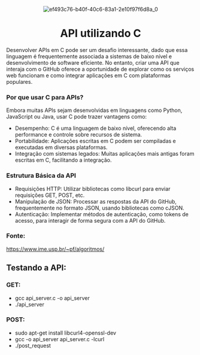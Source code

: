 

<div align="center">

  ![ef493c76-b40f-40c6-83a1-2e10f97f6d8a_0](https://github.com/user-attachments/assets/15222a93-9b1b-4e7e-9974-40bc8c1305a8)

  # API utilizando C

</div>

Desenvolver APIs em C pode ser um desafio interessante, dado que essa linguagem é frequentemente associada a sistemas de baixo nível e desenvolvimento de software eficiente. No entanto, criar uma API que interaja com o GitHub oferece a oportunidade de explorar como os serviços web funcionam e como integrar aplicações em C com plataformas populares.

### Por que usar C para APIs?

Embora muitas APIs sejam desenvolvidas em linguagens como Python, JavaScript ou Java, usar C pode trazer vantagens como:

  - Desempenho: C é uma linguagem de baixo nível, oferecendo alta performance e controle sobre recursos de sistema.
  - Portabilidade: Aplicações escritas em C podem ser compiladas e executadas em diversas plataformas.
  - Integração com sistemas legados: Muitas aplicações mais antigas foram escritas em C, facilitando a integração.

### Estrutura Básica da API

  -  Requisições HTTP: Utilizar bibliotecas como libcurl para enviar requisições GET, POST, etc.
  -  Manipulação de JSON: Processar as respostas da API do GitHub, frequentemente no formato JSON, usando bibliotecas como cJSON.
  -  Autenticação: Implementar métodos de autenticação, como tokens de acesso, para interagir de forma segura com a API do GitHub.

### Fonte:

https://www.ime.usp.br/~pf/algoritmos/

## Testando  a API:

### GET:
  - gcc api_server.c -o api_server
  - ./api_server

### POST:
  - sudo apt-get install libcurl4-openssl-dev
  - gcc -o api_server api_server.c -lcurl
  - ./post_request



